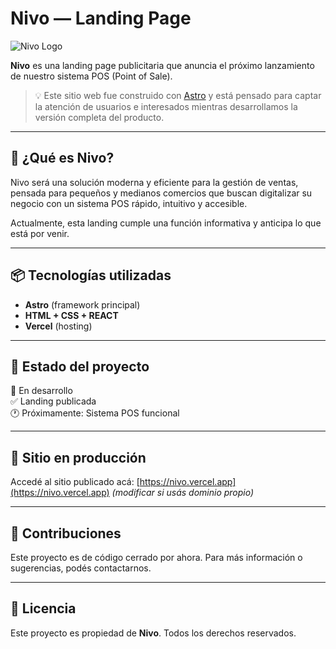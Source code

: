 # Nivo — Landing Page

![Nivo Logo](./public/logoNivo.ico)

**Nivo** es una landing page publicitaria que anuncia el próximo lanzamiento de nuestro sistema POS (Point of Sale).

> 💡 Este sitio web fue construido con [Astro](https://astro.build/) y está pensado para captar la atención de usuarios e interesados mientras desarrollamos la versión completa del producto.

---

## 🚀 ¿Qué es Nivo?

Nivo será una solución moderna y eficiente para la gestión de ventas, pensada para pequeños y medianos comercios que buscan digitalizar su negocio con un sistema POS rápido, intuitivo y accesible.

Actualmente, esta landing cumple una función informativa y anticipa lo que está por venir.

---

## 📦 Tecnologías utilizadas

- **Astro** (framework principal)
- **HTML + CSS + REACT**
- **Vercel** (hosting)

---

## 📍 Estado del proyecto

🔧 En desarrollo  
✅ Landing publicada  
🕐 Próximamente: Sistema POS funcional

---

## 🔗 Sitio en producción

Accedé al sitio publicado acá: [https://nivo.vercel.app](https://nivo.vercel.app) *(modificar si usás dominio propio)*

---

## 🤝 Contribuciones

Este proyecto es de código cerrado por ahora. Para más información o sugerencias, podés contactarnos.

---

## 📄 Licencia

Este proyecto es propiedad de **Nivo**. Todos los derechos reservados.
